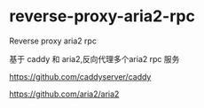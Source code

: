 # reverse-proxy-aria2-rpc
Reverse proxy aria2 rpc

基于 caddy 和 aria2,反向代理多个aria2 rpc 服务

https://github.com/caddyserver/caddy

https://github.com/aria2/aria2
